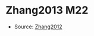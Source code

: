 <a name="material" />

# Zhang2013 M22
<script type="application/ld+json">
  {
    "@context": "https://schema.org/",
    "@type": "ChemicalSubstance",
    "http://purl.org/dc/terms/conformsTo":
      {
        "@type": "CreativeWork",
        "@id": "https://bioschemas.org/profiles/ChemicalSubstance/0.4-RELEASE/"
      },
    "@id": "https://egonw.github.io/nanowiki/nanowiki327.html#material",
    "name": "Zhang2013 M22",
    "sameAs": "http://127.0.0.1/mediawiki/index.php/Special:URIResolver/Zhang2013_M22"
  }
</script>


* Source: [Zhang2012](http://127.0.0.1/mediawiki/index.php/Special:URIResolver/Zhang2012)
